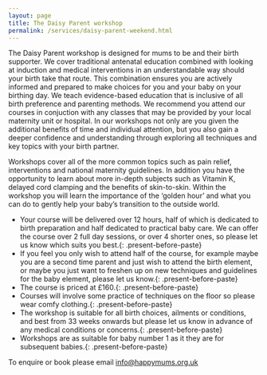 ```yaml
---
layout: page
title: The Daisy Parent workshop
permalink: /services/daisy-parent-weekend.html
---
```

The Daisy Parent workshop is designed for mums to be and their birth supporter. We cover traditional antenatal education combined with looking at induction and medical interventions in an understandable way should your birth take that route. This combination ensures you are actively informed and prepared to make choices for you and your baby on your birthing day. We teach evidence-based education that is inclusive of all birth preference and parenting methods. We recommend you attend our courses in conjuction with any classes that may be provided by your local maternity unit or hospital. In our workshops not only are you given the additional benefits of time and individual attention, but you also gain a deeper confidence and understanding through exploring all techniques and key topics with your birth partner.

Workshops cover all of the more common topics such as pain relief, interventions and national maternity guidelines. In addition you have the opportunity to learn about more in-depth subjects such as Vitamin K, delayed cord clamping and the benefits of skin-to-skin. Within the workshop you will learn the importance of the ‘golden hour’ and what you can do to gently help your baby’s transition to the outside world.

* Your course will be delivered over 12 hours, half of which is dedicated to birth preparation and half dedicated to practical baby care. We can offer the course over 2 full day sessions, or over 4 shorter ones, so please let us know which suits you best.{: .present-before-paste}
* If you feel you only wish to attend half of the course, for example maybe you are a second time parent and just wish to attend the birth element, or maybe you just want to freshen up on new techniques and guidelines for the baby element, please let us know.{: .present-before-paste}
* The course is priced at &pound;160.{: .present-before-paste}
* Courses will involve some practice of techniques on the floor so please wear comfy clothing.{: .present-before-paste}
* The workshop is suitable for all birth choices, ailments or conditions, and best from 33 weeks onwards but please let us know in advance of any medical conditions or concerns.{: .present-before-paste}
* Workshops are as suitable for baby number 1 as it they are for subsequent babies.{: .present-before-paste}


To enquire or book please email [info@happymums.org.uk](javascript:void(location.href='mailto:'+String.fromCharCode(105,110,102,111,64,104,97,112,112,121,109,117,109,115,46,111,114,103,46,117,107)))